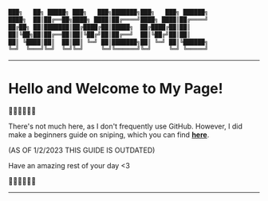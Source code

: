 ```sh
███╗   ██╗ █████╗ ███╗   ███╗███████╗███╗   ███╗ ██████╗
████╗  ██║██╔══██╗████╗ ████║██╔════╝████╗ ████║██╔════╝
██╔██╗ ██║███████║██╔████╔██║█████╗  ██╔████╔██║██║     
██║╚██╗██║██╔══██║██║╚██╔╝██║██╔══╝  ██║╚██╔╝██║██║     
██║ ╚████║██║  ██║██║ ╚═╝ ██║███████╗██║ ╚═╝ ██║╚██████╗
╚═╝  ╚═══╝╚═╝  ╚═╝╚═╝     ╚═╝╚══════╝╚═╝     ╚═╝ ╚═════╝
  ```

----------------------
# Hello and Welcome to My Page!
᲼᲼᲼᲼᲼᲼

There's not much here, as I don't frequently use GitHub. However, I did make a beginners guide on sniping, which you can find **[here](https://github.com/NameMC/BASIC-SNIPING-GUIDE)**.

(AS OF 1/2/2023 THIS GUIDE IS OUTDATED)

Have an amazing rest of your day <3




᲼᲼᲼᲼᲼᲼

----------------------
